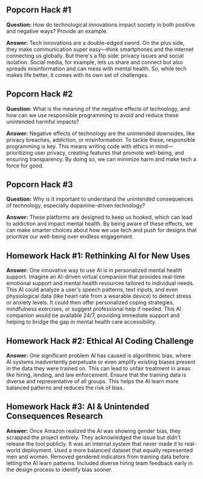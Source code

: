 
## Popcorn Hack #1

**Question:** How do technological innovations impact society in both positive and negative ways? Provide an example.

**Answer:** Tech innovations are a double-edged sword. On the plus side, they make communication super easy—think smartphones and the internet connecting us globally. But there's a flip side: privacy issues and social isolation. Social media, for example, lets us share and connect but also spreads misinformation and can mess with mental health. So, while tech makes life better, it comes with its own set of challenges.

## Popcorn Hack #2

**Question:** What is the meaning of the negative effects of technology, and how can we use responsible programming to avoid and reduce these unintended harmful impacts?

**Answer:** Negative effects of technology are the unintended downsides, like privacy breaches, addiction, or misinformation. To tackle these, responsible programming is key. This means writing code with ethics in mind—prioritizing user privacy, creating features that promote well-being, and ensuring transparency. By doing so, we can minimize harm and make tech a force for good.

## Popcorn Hack #3

**Question:** Why is it important to understand the unintended consequences of technology, especially dopamine-driven technology?

**Answer:** These platforms are designed to keep us hooked, which can lead to addiction and impact mental health. By being aware of these effects, we can make smarter choices about how we use tech and push for designs that prioritize our well-being over endless engagement.

## Homework Hack #1: Rethinking AI for New Uses

**Answer:** One innovative way to use AI is in personalized mental health support. Imagine an AI-driven virtual companion that provides real-time emotional support and mental health resources tailored to individual needs. This AI could analyze a user's speech patterns, text inputs, and even physiological data (like heart rate from a wearable device) to detect stress or anxiety levels. It could then offer personalized coping strategies, mindfulness exercises, or suggest professional help if needed. This AI companion would be available 24/7, providing immediate support and helping to bridge the gap in mental health care accessibility.

## Homework Hack #2: Ethical AI Coding Challenge

**Answer:** One significant problem AI has caused is algorithmic bias, where AI systems inadvertently perpetuate or even amplify existing biases present in the data they were trained on. This can lead to unfair treatment in areas like hiring, lending, and law enforcement. Ensure that the training data is diverse and representative of all groups. This helps the AI learn more balanced patterns and reduces the risk of bias.

## Homework Hack #3: AI & Unintended Consequences Research

**Answer:** Once Amazon realized the AI was showing gender bias, they scrapped the project entirely. They acknowledged the issue but didn't release the tool publicly. It was an internal system that never made it to real-world deployment. Used a more balanced dataset that equally represented men and women. Removed gendered indicators from training data before letting the AI learn patterns. Included diverse hiring team feedback early in the design process to identify bias sooner.
